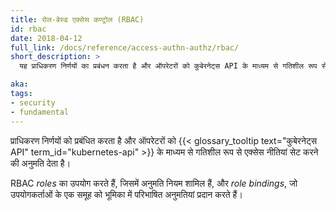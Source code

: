 ```yaml
---
title: रोल-बेस्ड एक्सेस कण्ट्रोल (RBAC)
id: rbac
date: 2018-04-12
full_link: /docs/reference/access-authn-authz/rbac/
short_description: >
  यह प्राधिकरण निर्णयों का प्रबंधन करता है और ऑपरेटरों को कुबेरनेट्स API के माध्यम से गतिशील रूप से एक्सेस नीतियों को सेट करने की अनुमति देता है।

aka: 
tags:
- security
- fundamental
---
```

प्राधिकरण निर्णयों को प्रबंधित करता है और ऑपरेटरों को {{< glossary_tooltip text="कुबेरनेट्स API" term_id="kubernetes-api" >}} के माध्यम से गतिशील रूप से एक्सेस नीतियां सेट करने की अनुमति देता है।

<!--more--> 

RBAC *roles* का उपयोग करते हैं, जिसमें अनुमति नियम शामिल हैं, और *role bindings*, जो उपयोगकर्ताओं के एक समूह को भूमिका में परिभाषित अनुमतियां प्रदान करते हैं।